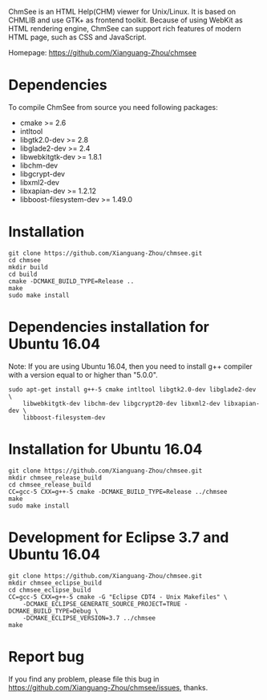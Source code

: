 ﻿ChmSee is an HTML Help(CHM) viewer for Unix/Linux. It is based on CHMLIB
and use GTK+ as frontend toolkit. Because of using WebKit as HTML
rendering engine, ChmSee can support rich features of modern HTML
page, such as CSS and JavaScript.

Homepage: https://github.com/Xianguang-Zhou/chmsee


Dependencies
============

To compile ChmSee from source you need following packages:
 * cmake >= 2.6
 * intltool
 * libgtk2.0-dev >= 2.8
 * libglade2-dev >= 2.4
 * libwebkitgtk-dev >= 1.8.1
 * libchm-dev
 * libgcrypt-dev
 * libxml2-dev
 * libxapian-dev >= 1.2.12
 * libboost-filesystem-dev >= 1.49.0

Installation
============

```shell
git clone https://github.com/Xianguang-Zhou/chmsee.git
cd chmsee
mkdir build
cd build
cmake -DCMAKE_BUILD_TYPE=Release ..
make
sudo make install
```

Dependencies installation for Ubuntu 16.04
==========================================

Note: If you are using Ubuntu 16.04, then you need to install g++ compiler 
with a version equal to or higher than "5.0.0".

```shell
sudo apt-get install g++-5 cmake intltool libgtk2.0-dev libglade2-dev \
    libwebkitgtk-dev libchm-dev libgcrypt20-dev libxml2-dev libxapian-dev \
    libboost-filesystem-dev
```

Installation for Ubuntu 16.04
=============================

```shell
git clone https://github.com/Xianguang-Zhou/chmsee.git
mkdir chmsee_release_build
cd chmsee_release_build
CC=gcc-5 CXX=g++-5 cmake -DCMAKE_BUILD_TYPE=Release ../chmsee
make
sudo make install
```

Development for Eclipse 3.7 and Ubuntu 16.04
============================================

```shell
git clone https://github.com/Xianguang-Zhou/chmsee.git
mkdir chmsee_eclipse_build
cd chmsee_eclipse_build
CC=gcc-5 CXX=g++-5 cmake -G "Eclipse CDT4 - Unix Makefiles" \
    -DCMAKE_ECLIPSE_GENERATE_SOURCE_PROJECT=TRUE -DCMAKE_BUILD_TYPE=Debug \
    -DCMAKE_ECLIPSE_VERSION=3.7 ../chmsee
make
```

Report bug
==========

If you find any problem, please file this bug in
https://github.com/Xianguang-Zhou/chmsee/issues, thanks.
